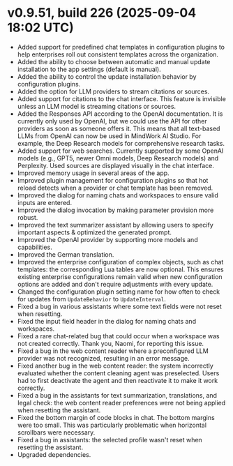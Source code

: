 # v0.9.51, build 226 (2025-09-04 18:02 UTC)
- Added support for predefined chat templates in configuration plugins to help enterprises roll out consistent templates across the organization.
- Added the ability to choose between automatic and manual update installation to the app settings (default is manual).
- Added the ability to control the update installation behavior by configuration plugins.
- Added the option for LLM providers to stream citations or sources.
- Added support for citations to the chat interface. This feature is invisible unless an LLM model is streaming citations or sources.
- Added the Responses API according to the OpenAI documentation. It is currently only used by OpenAI, but we could use the API for other providers as soon as someone offers it. This means that all text-based LLMs from OpenAI can now be used in MindWork AI Studio. For example, the Deep Research models for comprehensive research tasks.
- Added support for web searches. Currently supported by some OpenAI models (e.g., GPT5, newer Omni models, Deep Research models) and Perplexity. Used sources are displayed visually in the chat interface.
- Improved memory usage in several areas of the app.
- Improved plugin management for configuration plugins so that hot reload detects when a provider or chat template has been removed.
- Improved the dialog for naming chats and workspaces to ensure valid inputs are entered.
- Improved the dialog invocation by making parameter provision more robust.
- Improved the text summarizer assistant by allowing users to specify important aspects & optimized the generated prompt.
- Improved the OpenAI provider by supporting more models and capabilities.
- Improved the German translation.
- Improved the enterprise configuration of complex objects, such as chat templates: the corresponding Lua tables are now optional. This ensures existing enterprise configurations remain valid when new configuration options are added and don't require adjustments with every update.
- Changed the configuration plugin setting name for how often to check for updates from `UpdateBehavior` to `UpdateInterval`.
- Fixed a bug in various assistants where some text fields were not reset when resetting.
- Fixed the input field header in the dialog for naming chats and workspaces.
- Fixed a rare chat-related bug that could occur when a workspace was not created correctly. Thank you, Naomi, for reporting this issue.
- Fixed a bug in the web content reader where a preconfigured LLM provider was not recognized, resulting in an error message.
- Fixed another bug in the web content reader: the system incorrectly evaluated whether the content cleaning agent was preselected. Users had to first deactivate the agent and then reactivate it to make it work correctly.
- Fixed a bug in the assistants for text summarization, translations, and legal check: the web content reader preferences were not being applied when resetting the assistant.
- Fixed the bottom margin of code blocks in chat. The bottom margins were too small. This was particularly problematic when horizontal scrollbars were necessary.
- Fixed a bug in assistants: the selected profile wasn't reset when resetting the assistant.
- Upgraded dependencies.